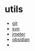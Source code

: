 # utils

- [git](./git/index.md)
- [svn](./svn/index.md)
- [jmeter](./jmeter/index.md)
- [obsidian](./obsidian/index.md)
- 